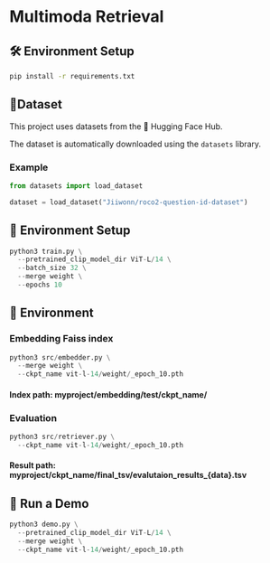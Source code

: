 # Multimoda Retrieval

## 🛠️ Environment Setup

```bash
pip install -r requirements.txt
```


## 📁Dataset
This project uses datasets from the 🤗 Hugging Face Hub.

The dataset is automatically downloaded using the `datasets` library.

### Example

```python
from datasets import load_dataset

dataset = load_dataset("Jiiwonn/roco2-question-id-dataset")
```

## 🚀 Environment Setup
```python
python3 train.py \
  --pretrained_clip_model_dir ViT-L/14 \
  --batch_size 32 \
  --merge weight \
  --epochs 10
```

## 🧪 Environment

### Embedding Faiss index
```python
python3 src/embedder.py \
  --merge weight \
  --ckpt_name vit-l-14/weight/_epoch_10.pth
```
#### Index path: myproject/embedding/test/ckpt_name/

### Evaluation
```python
python3 src/retriever.py \
  --ckpt_name vit-l-14/weight/_epoch_10.pth
```
#### Result path: myproject/ckpt_name/final_tsv/evalutaion_results_{data}.tsv

## 🚀 Run a Demo

```python
python3 demo.py \
  --pretrained_clip_model_dir ViT-L/14 \
  --merge weight \
  --ckpt_name vit-l-14/weight/_epoch_10.pth
```